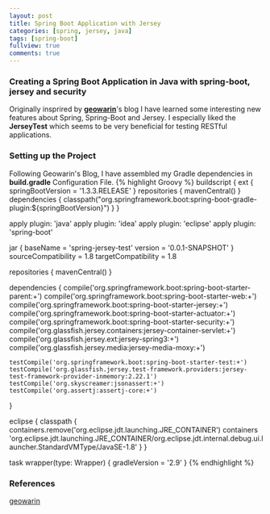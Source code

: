 ```yaml
---
layout: post
title: Spring Boot Application with Jersey
categories: [spring, jersey, java]
tags: [spring-boot]
fullview: true
comments: true
---
```


### Creating a Spring Boot Application in Java with spring-boot, jersey and security
Originally insprired by **[geowarin](http://geowarin.github.io/a-simple-spring-boot-and-jersey-application.html)**'s blog
I have learned some interesting new features about Spring, Spring-Boot and Jersey. I especially liked the **JerseyTest**
which seems to be very beneficial for testing RESTful applications.

### Setting up the Project
Following Geowarin's Blog, I have assembled my Gradle dependencies in **build.gradle** Configuration File. 
{% highlight Groovy %}
buildscript {
	ext {
		springBootVersion = '1.3.3.RELEASE'
	}
	repositories {
		mavenCentral()
	}
	dependencies {
		classpath("org.springframework.boot:spring-boot-gradle-plugin:${springBootVersion}") 
	}
}

apply plugin: 'java'
apply plugin: 'idea'
apply plugin: 'eclipse'
apply plugin: 'spring-boot'

jar {
	baseName = 'spring-jersey-test'
	version = '0.0.1-SNAPSHOT'
}
sourceCompatibility = 1.8
targetCompatibility = 1.8

repositories {
	mavenCentral()
}


dependencies {
	compile('org.springframework.boot:spring-boot-starter-parent:+')
	compile('org.springframework.boot:spring-boot-starter-web:+')
	compile('org.springframework.boot:spring-boot-starter-jersey:+')
	compile('org.springframework.boot:spring-boot-starter-actuator:+')
	compile('org.springframework.boot:spring-boot-starter-security:+')
	compile('org.glassfish.jersey.containers:jersey-container-servlet:+')
	compile('org.glassfish.jersey.ext:jersey-spring3:+')
	compile('org.glassfish.jersey.media:jersey-media-moxy:+')

	testCompile('org.springframework.boot:spring-boot-starter-test:+')
	testCompile('org.glassfish.jersey.test-framework.providers:jersey-test-framework-provider-inmemory:2.22.1')
	testCompile('org.skyscreamer:jsonassert:+')
	testCompile('org.assertj:assertj-core:+')
}


eclipse {
	classpath {
		 containers.remove('org.eclipse.jdt.launching.JRE_CONTAINER')
		 containers 'org.eclipse.jdt.launching.JRE_CONTAINER/org.eclipse.jdt.internal.debug.ui.launcher.StandardVMType/JavaSE-1.8'
	}
}

task wrapper(type: Wrapper) {
	gradleVersion = '2.9'
}
{% endhighlight %}


### References
[geowarin](http://geowarin.github.io/a-simple-spring-boot-and-jersey-application.html)
